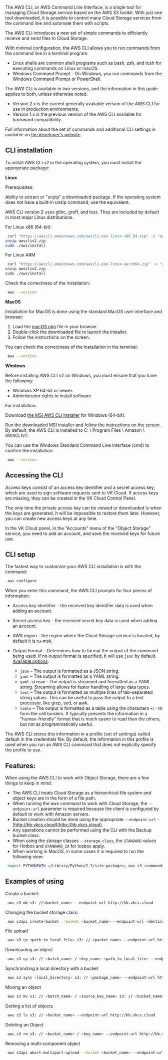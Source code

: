 The AWS CLI, or AWS Command Line Interface, is a single tool for managing Cloud Storage service based on the AWS S3 toolkit. With just one tool downloaded, it is possible to control many Cloud Storage services from the command line and automate them with scripts.

The AWS CLI introduces a new set of simple commands to efficiently receive and send files to Cloud Storage.

With minimal configuration, the AWS CLI allows you to run commands from the command line in a terminal program:

- Linux shells are common shell programs such as bash, zsh, and tcsh for executing commands on Linux or macOS.
- Windows Command Prompt - On Windows, you run commands from the Windows Command Prompt or PowerShell.

The AWS CLI is available in two versions, and the information in this guide applies to both, unless otherwise noted.

- Version 2.x is the current generally available version of the AWS CLI for use in production environments.
- Version 1.x is the previous version of the AWS CLI available for backward compatibility.

Full information about the set of commands and additional CLI settings is available on [the developer's website](https://docs.aws.amazon.com/cli/index.html).

## CLI installation

To install AWS CLI v2 in the operating system, you must install the appropriate package:

**Linux**

Prerequisites:

Ability to extract or "unzip" a downloaded package. If the operating system does not have a built-in unzip command, use the equivalent.

AWS CLI version 2 uses glibc, groff, and less. They are included by default in most major Linux distributions.

For Linux x86 (64-bit):

```bash
 curl "https://awscli.amazonaws.com/awscli-exe-linux-x86_64.zip" -o "awscliv2.zip"
unzip awscliv2.zip
sudo ./aws/install
```

For Linux ARM

```bash
 curl "https://awscli.amazonaws.com/awscli-exe-linux-aarch64.zip" -o "awscliv2.zip"
unzip awscliv2.zip
sudo ./aws/install
```

Check the correctness of the installation:

```bash
 aws --version
```

**MacOS**

Installation for MacOS is done using the standard MacOS user interface and browser:

1.  Load the [macOS pkg](https://awscli.amazonaws.com/AWSCLIV2.pkg) file in your browser.
2.  Double-click the downloaded file to launch the installer.
3.  Follow the instructions on the screen.

You can check the correctness of the installation in the terminal:

```bash
 aws --version
```

**Windows**

Before installing AWS CLI v2 on Windows, you must ensure that you have the following:

- Windows XP 64-bit or newer.
- Administrator rights to install software

For installation:

Download [the MSI AWS CLI Installer](https://awscli.amazonaws.com/AWSCLIV2.msi) for Windows (64-bit).

Run the downloaded MSI installer and follow the instructions on the screen. By default, the AWS CLI is installed to C: \\ Program Files \\ Amazon \\ AWSCLIV2.

You can use the Windows Standard Command Line Interface (cmd) to confirm the installation:

```bash
 aws --version
```

## Accessing the CLI

Access keys consist of an access key identifier and a secret access key, which are used to sign software requests sent to VK Cloud. If access keys are missing, they can be created in the VK Cloud Control Panel.

The only time the private access key can be viewed or downloaded is when the keys are generated. It will be impossible to restore them later. However, you can create new access keys at any time.

In the VK Cloud panel, in the "Accounts" menu of the "Object Storage" service, you need to add an account, and save the received keys for future use.

## CLI setup

The fastest way to customize your AWS CLI installation is with the command:

```bash
 aws configure
```

When you enter this command, the AWS CLI prompts for four pieces of information:

- Access key identifier - the received key identifier data is used when adding an account.
- Secret access key - the received secret key data is used when adding an account.
- AWS region - the region where the Cloud Storage service is located, by default it is ru-msk.
- Output Format - Determines how to format the output of the command being used. If no output format is specified, it will use `json` by default. [Available options](https://docs.aws.amazon.com/cli/latest/userguide/cli-configure-quickstart.html):

  - `json` – The output is formatted as a JSON string.
  - `yaml` – The output is formatted as a YAML string.
  - `yaml-stream` – The output is streamed and formatted as a YAML string. Streaming allows for faster handling of large data types.
  - `text` – The output is formatted as multiple lines of tab-separated string values. This can be useful to pass the output to a text processor, like grep, sed, or awk.
  - `table` – The output is formatted as a table using the characters `+|-` to form the cell borders. It typically presents the information in a "human-friendly" format that is much easier to read than the others, but not as programmatically useful.

The AWS CLI stores this information in a profile (set of settings) called default in the credentials file. By default, the information in this profile is used when you run an AWS CLI command that does not explicitly specify the profile to use.

## Features:

When using the AWS CLI to work with Object Storage, there are a few things to keep in mind:

- The AWS CLI treats Cloud Storage as a hierarchical file system and object keys are in the form of a file path.
- When running the aws command to work with Cloud Storage, the `--endpoint-url` parameter is required because the client is configured by default to work with Amazon servers.
- Bucket creation should be done using the appropriate `--endpoint-url` - [http://hb.vkcs.cloud](http://hb.vkcs.cloud).
- Any operations cannot be performed using the CLI with the Backup bucket class.
- When using the storage classes `--storage-class`, the `STANDARD` values for Hotbox and `STANDARD_IA` for Icebox apply.
- When working in MacOS, in some cases it is required to run the following view:

```bash
 export PYTHONPATH =/Library/Python/2.7/site-packages; aws s3 <command> --endpoint-url=http://hb.vkcs.cloud
```

## Examples of using

Create a bucket:

```bash
 aws s3 mb s3: //<bucket_name> --endpoint-url http://hb.vkcs.cloud
```

Changing the bucket storage class:

```bash
 aws s3api create-bucket --bucket <bucket_name> --endpoint-url <destination storage class URL> --cli-input-json "{\" Bucket \ ": {\" storage-class \ ": \" <destination_class_value > \ "}}"
```

File upload

```bash
 aws s3 cp <path_to_local_file> s3: // <packet_name> --endpoint-url http://hb.vkcs.cloud
```

Downloading an object

```bash
 aws s3 cp s3: // <batch_name> / <key_name> <path_to_local_file> --endpoint-url http://hb.vkcs.cloud
```

Synchronizing a local directory with a bucket

```bash
 aws s3 sync <local_directory> s3: // <package_name> --endpoint-url http://hb.vkcs.cloud
```

Moving an object

```bash
 aws s3 mv s3: // <batch_name> / <source_key_name> s3: // <bucket_name> / <destination_key_name> --endpoint-url http://hb.vkcs.cloud
```

Getting a list of objects

```bash
 aws s3 ls s3: // <bucket_name> --endpoint-url http://hb.vkcs.cloud
```

Deleting an Object

```bash
 aws s3 rm s3: // <bucket_name> / <key_name> --endpoint-url http://hb.vkcs.cloud
```

Removing a multi-component object

```bash
 aws s3api abort-multipart-upload --bucket <bucket_name> --endpoint-url http://hb.vkcs.cloud --key large_test_file --upload-id <multipart_upload_object_ID>
```
